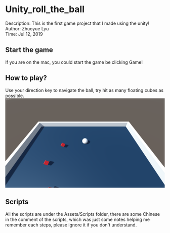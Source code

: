# Unity_roll_the_ball
Description: This is the first game project that I made using the unity!<br />
Author: Zhuoyue Lyu<br />
Time: Jul 12, 2019
## Start the game
If you are on the mac, you could start the game be clicking Game!
## How to play?
Use your direction key to navigate the ball, try hit as many floating cubes as possible.
![alt text](./pic.png)
## Scripts
All the scripts are under the Assets/Scripts folder, there are some Chinese in the comment of the scripts, which was just some notes helping me remember each steps, please ignore it if you don't understand.
